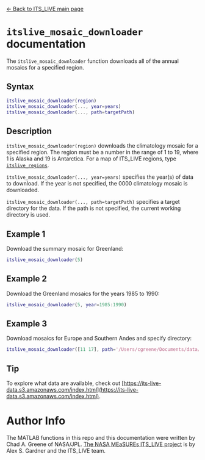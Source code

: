 [&larr; Back to ITS\_LIVE main page](../README.md)

# `itslive_mosaic_downloader` documentation
The `itslive_mosaic_downloader` function downloads all of the annual mosaics for a specified region.

## Syntax

```matlab
itslive_mosaic_downloader(region)
itslive_mosaic_downloader(..., year=years)
itslive_mosaic_downloader(..., path=targetPath)
```

## Description 

`itslive_mosaic_downloader(region)` downloads the climatology mosaic for a specified region. The region must be a number in the range of 1 to 19, where 1 is Alaska and 19 is Antarctica. For a map of ITS\_LIVE regions, type [`itslive_regions`](itslive_regions_documentation.md). 

`itslive_mosaic_downloader(..., year=years)` specifies the year(s) of data to download. If the year is not specified, the 0000 climatology mosaic is downloaded. 

`itslive_mosaic_downloader(..., path=targetPath)` specifies a target directory for the data. If the path is not specified, the current working directory is used. 

## Example 1
Download the summary mosaic for Greenland: 

```matlab
itslive_mosaic_downloader(5)
```

## Example 2 
Download the Greenland mosaics for the years 1985 to 1990: 

```matlab
itslive_mosaic_downloader(5, year=1985:1990) 
```

## Example 3
Download mosaics for Europe and Southern Andes and specify directory:

```matlab
itslive_mosaic_downloader([11 17], path='/Users/cgreene/Documents/data/ITS_LIVE') 
```

## Tip
To explore what data are available, check out [https://its-live-data.s3.amazonaws.com/index.html](https://its-live-data.s3.amazonaws.com/index.html).  

# Author Info
The MATLAB functions in this repo and this documentation were written by Chad A. Greene of NASA/JPL. [The NASA MEaSUREs ITS\_LIVE project](https://its-live.jpl.nasa.gov/) is by Alex S. Gardner and the ITS\_LIVE team. 

